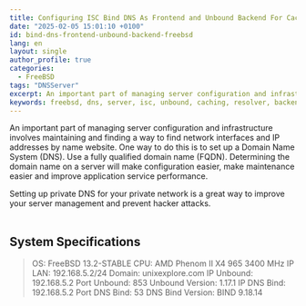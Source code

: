 ```yaml
---
title: Configuring ISC Bind DNS As Frontend and Unbound Backend For Caching and Forwarding
date: "2025-02-05 15:01:10 +0100"
id: bind-dns-frontend-unbound-backend-freebsd
lang: en
layout: single
author_profile: true
categories:
  - FreeBSD
tags: "DNSServer"
excerpt: An important part of managing server configuration and infrastructure involves maintaining and finding a way to find network interfaces and IP addresses by name website
keywords: freebsd, dns, server, isc, unbound, caching, resolver, backend, frontend
---
```


An important part of managing server configuration and infrastructure involves maintaining and finding a way to find network interfaces and IP addresses by name website. One way to do this is to set up a Domain Name System (DNS). Use a fully qualified domain name (FQDN). Determining the domain name on a server will make configuration easier, make maintenance easier and improve application service performance.

Setting up private DNS for your private network is a great way to improve your server management and prevent hacker attacks.<br><br/>
## System Specifications
> OS: FreeBSD 13.2-STABLE 
> CPU: AMD Phenom II X4 965 3400 MHz 
> IP LAN: 192.168.5.2/24 
> Domain: unixexplore.com 
> IP Unbound: 192.168.5.2 
> Port Unbound: 853 
> Unbound Version: 1.17.1 
> IP DNS Bind: 192.168.5.2 
> Port DNS Bind: 53 
> DNS Bind Version: BIND 9.18.14 

 



